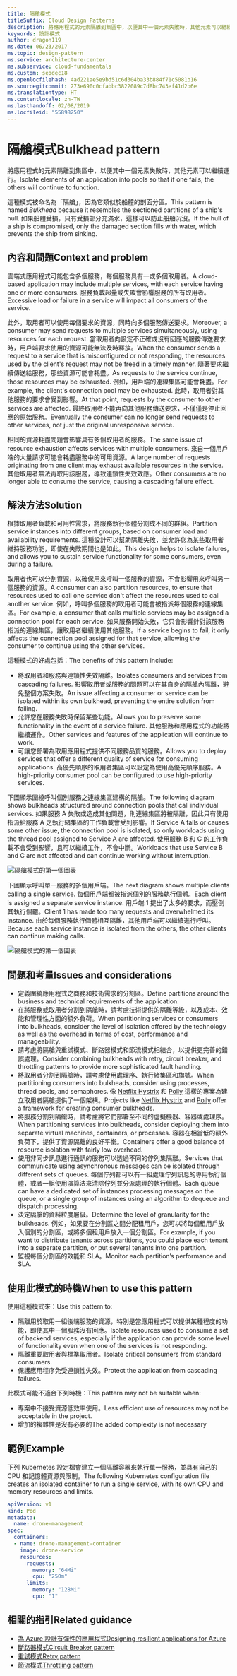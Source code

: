 ```yaml
---
title: 隔艙模式
titleSuffix: Cloud Design Patterns
description: 將應用程式的元素隔離到集區中，以便其中一個元素失敗時，其他元素可以繼續運作。
keywords: 設計模式
author: dragon119
ms.date: 06/23/2017
ms.topic: design-pattern
ms.service: architecture-center
ms.subservice: cloud-fundamentals
ms.custom: seodec18
ms.openlocfilehash: 4ad221ae5e9bd51c6d304ba33b884f71c5081b16
ms.sourcegitcommit: 273e690c0cfabbc3822089c7d8bc743ef41d2b6e
ms.translationtype: HT
ms.contentlocale: zh-TW
ms.lasthandoff: 02/08/2019
ms.locfileid: "55898250"
---
```

# <a name="bulkhead-pattern"></a><span data-ttu-id="66bde-104">隔艙模式</span><span class="sxs-lookup"><span data-stu-id="66bde-104">Bulkhead pattern</span></span>

<span data-ttu-id="66bde-105">將應用程式的元素隔離到集區中，以便其中一個元素失敗時，其他元素可以繼續運行。</span><span class="sxs-lookup"><span data-stu-id="66bde-105">Isolate elements of an application into pools so that if one fails, the others will continue to function.</span></span>

<span data-ttu-id="66bde-106">這種模式被命名為「隔艙」，因為它類似於船體的剖面分區。</span><span class="sxs-lookup"><span data-stu-id="66bde-106">This pattern is named *Bulkhead* because it resembles the sectioned partitions of a ship's hull.</span></span> <span data-ttu-id="66bde-107">如果船體受損，只有受損部分充滿水，這樣可以防止船舶沉沒。</span><span class="sxs-lookup"><span data-stu-id="66bde-107">If the hull of a ship is compromised, only the damaged section fills with water, which prevents the ship from sinking.</span></span>

## <a name="context-and-problem"></a><span data-ttu-id="66bde-108">內容和問題</span><span class="sxs-lookup"><span data-stu-id="66bde-108">Context and problem</span></span>

<span data-ttu-id="66bde-109">雲端式應用程式可能包含多個服務，每個服務具有一或多個取用者。</span><span class="sxs-lookup"><span data-stu-id="66bde-109">A cloud-based application may include multiple services, with each service having one or more consumers.</span></span> <span data-ttu-id="66bde-110">服務負載超量或失敗會影響服務的所有取用者。</span><span class="sxs-lookup"><span data-stu-id="66bde-110">Excessive load or failure in a service will impact all consumers of the service.</span></span>

<span data-ttu-id="66bde-111">此外，取用者可以使用每個要求的資源，同時向多個服務傳送要求。</span><span class="sxs-lookup"><span data-stu-id="66bde-111">Moreover, a consumer may send requests to multiple services simultaneously, using resources for each request.</span></span> <span data-ttu-id="66bde-112">當取用者向設定不正確或沒有回應的服務傳送要求時，用戶端要求使用的資源可能無法及時釋放。</span><span class="sxs-lookup"><span data-stu-id="66bde-112">When the consumer sends a request to a service that is misconfigured or not responding, the resources used by the client's request may not be freed in a timely manner.</span></span> <span data-ttu-id="66bde-113">隨著要求繼續傳送給服務，那些資源可能會耗盡。</span><span class="sxs-lookup"><span data-stu-id="66bde-113">As requests to the service continue, those resources may be exhausted.</span></span> <span data-ttu-id="66bde-114">例如，用戶端的連線集區可能會耗盡。</span><span class="sxs-lookup"><span data-stu-id="66bde-114">For example, the client's connection pool may be exhausted.</span></span> <span data-ttu-id="66bde-115">此時，取用者對其他服務的要求會受到影響。</span><span class="sxs-lookup"><span data-stu-id="66bde-115">At that point, requests by the consumer to other services are affected.</span></span> <span data-ttu-id="66bde-116">最終取用者不能再向其他服務傳送要求，不僅僅是停止回應的原始服務。</span><span class="sxs-lookup"><span data-stu-id="66bde-116">Eventually the consumer can no longer send requests to other services, not just the original unresponsive service.</span></span>

<span data-ttu-id="66bde-117">相同的資源耗盡問題會影響具有多個取用者的服務。</span><span class="sxs-lookup"><span data-stu-id="66bde-117">The same issue of resource exhaustion affects services with multiple consumers.</span></span> <span data-ttu-id="66bde-118">來自一個用戶端的大量請求可能會耗盡服務中的可用資源。</span><span class="sxs-lookup"><span data-stu-id="66bde-118">A large number of requests originating from one client may exhaust available resources in the service.</span></span> <span data-ttu-id="66bde-119">其他取用者無法再取用該服務，導致連鎖性失效效應。</span><span class="sxs-lookup"><span data-stu-id="66bde-119">Other consumers are no longer able to consume the service, causing a cascading failure effect.</span></span>

## <a name="solution"></a><span data-ttu-id="66bde-120">解決方法</span><span class="sxs-lookup"><span data-stu-id="66bde-120">Solution</span></span>

<span data-ttu-id="66bde-121">根據取用者負載和可用性需求，將服務執行個體分割成不同的群組。</span><span class="sxs-lookup"><span data-stu-id="66bde-121">Partition service instances into different groups, based on consumer load and availability requirements.</span></span> <span data-ttu-id="66bde-122">這種設計可以幫助隔離失敗，並允許您為某些取用者維持服務功能，即使在失敗期間也是如此。</span><span class="sxs-lookup"><span data-stu-id="66bde-122">This design helps to isolate failures, and allows you to sustain service functionality for some consumers, even during a failure.</span></span>

<span data-ttu-id="66bde-123">取用者也可以分割資源，以確保用來呼叫一個服務的資源，不會影響用來呼叫另一個服務的資源。</span><span class="sxs-lookup"><span data-stu-id="66bde-123">A consumer can also partition resources, to ensure that resources used to call one service don't affect the resources used to call another service.</span></span> <span data-ttu-id="66bde-124">例如，呼叫多個服務的取用者可能會被指派每個服務的連線集區。</span><span class="sxs-lookup"><span data-stu-id="66bde-124">For example, a consumer that calls multiple services may be assigned a connection pool for each service.</span></span> <span data-ttu-id="66bde-125">如果服務開始失敗，它只會影響針對該服務指派的連線集區，讓取用者繼續使用其他服務。</span><span class="sxs-lookup"><span data-stu-id="66bde-125">If a service begins to fail, it only affects the connection pool assigned for that service, allowing the consumer to continue using the other services.</span></span>

<span data-ttu-id="66bde-126">這種模式的好處包括：</span><span class="sxs-lookup"><span data-stu-id="66bde-126">The benefits of this pattern include:</span></span>

- <span data-ttu-id="66bde-127">將取用者和服務與連鎖性失效隔離。</span><span class="sxs-lookup"><span data-stu-id="66bde-127">Isolates consumers and services from cascading failures.</span></span> <span data-ttu-id="66bde-128">影響取用者或服務的問題可以在其自身的隔艙內隔離，避免整個方案失敗。</span><span class="sxs-lookup"><span data-stu-id="66bde-128">An issue affecting a consumer or service can be isolated within its own bulkhead, preventing the entire solution from failing.</span></span>
- <span data-ttu-id="66bde-129">允許您在服務失敗時保留某些功能。</span><span class="sxs-lookup"><span data-stu-id="66bde-129">Allows you to preserve some functionality in the event of a service failure.</span></span> <span data-ttu-id="66bde-130">其他服務和應用程式的功能將繼續運作。</span><span class="sxs-lookup"><span data-stu-id="66bde-130">Other services and features of the application will continue to work.</span></span>
- <span data-ttu-id="66bde-131">可讓您部署為取用應用程式提供不同服務品質的服務。</span><span class="sxs-lookup"><span data-stu-id="66bde-131">Allows you to deploy services that offer a different quality of service for consuming applications.</span></span> <span data-ttu-id="66bde-132">高優先順序的取用者集區可以設定為使用高優先順序服務。</span><span class="sxs-lookup"><span data-stu-id="66bde-132">A high-priority consumer pool can be configured to use high-priority services.</span></span>

<span data-ttu-id="66bde-133">下圖顯示圍繞呼叫個別服務之連線集區建構的隔艙。</span><span class="sxs-lookup"><span data-stu-id="66bde-133">The following diagram shows bulkheads structured around connection pools that call individual services.</span></span> <span data-ttu-id="66bde-134">如果服務 A 失敗或造成其他問題，則連線集區將被隔離，因此只有使用指派給服務 A 之執行緒集區的工作負載會受到影響。</span><span class="sxs-lookup"><span data-stu-id="66bde-134">If Service A fails or causes some other issue, the connection pool is isolated, so only workloads using the thread pool assigned to Service A are affected.</span></span> <span data-ttu-id="66bde-135">使用服務 B 和 C 的工作負載不會受到影響，且可以繼續工作，不會中斷。</span><span class="sxs-lookup"><span data-stu-id="66bde-135">Workloads that use Service B and C are not affected and can continue working without interruption.</span></span>

![隔艙模式的第一個圖表](./_images/bulkhead-1.png)

<span data-ttu-id="66bde-137">下圖顯示呼叫單一服務的多個用戶端。</span><span class="sxs-lookup"><span data-stu-id="66bde-137">The next diagram shows multiple clients calling a single service.</span></span> <span data-ttu-id="66bde-138">每個用戶端都被指派個別的服務執行個體。</span><span class="sxs-lookup"><span data-stu-id="66bde-138">Each client is assigned a separate service instance.</span></span> <span data-ttu-id="66bde-139">用戶端 1 提出了太多的要求，而壓倒其執行個體。</span><span class="sxs-lookup"><span data-stu-id="66bde-139">Client 1 has made too many requests and overwhelmed its instance.</span></span> <span data-ttu-id="66bde-140">由於每個服務執行個體相互隔離，其他用戶端可以繼續進行呼叫。</span><span class="sxs-lookup"><span data-stu-id="66bde-140">Because each service instance is isolated from the others, the other clients can continue making calls.</span></span>

![隔艙模式的第一個圖表](./_images/bulkhead-2.png)

## <a name="issues-and-considerations"></a><span data-ttu-id="66bde-142">問題和考量</span><span class="sxs-lookup"><span data-stu-id="66bde-142">Issues and considerations</span></span>

- <span data-ttu-id="66bde-143">定義圍繞應用程式之商務和技術需求的分割區。</span><span class="sxs-lookup"><span data-stu-id="66bde-143">Define partitions around the business and technical requirements of the application.</span></span>
- <span data-ttu-id="66bde-144">在將服務或取用者分割到隔艙時，請考慮技術提供的隔離等級，以及成本、效能和管理性方面的額外負荷。</span><span class="sxs-lookup"><span data-stu-id="66bde-144">When partitioning services or consumers into bulkheads, consider the level of isolation offered by the technology as well as the overhead in terms of cost, performance and manageability.</span></span>
- <span data-ttu-id="66bde-145">請考慮將隔艙與重試模式、斷路器模式和節流模式相結合，以提供更完善的錯誤處理。</span><span class="sxs-lookup"><span data-stu-id="66bde-145">Consider combining bulkheads with retry, circuit breaker, and throttling patterns to provide more sophisticated fault handling.</span></span>
- <span data-ttu-id="66bde-146">將取用者分割到隔艙時，請考慮使用處理序、執行緒集區和旗號。</span><span class="sxs-lookup"><span data-stu-id="66bde-146">When partitioning consumers into bulkheads, consider using processes, thread pools, and semaphores.</span></span> <span data-ttu-id="66bde-147">像 [Netflix Hystrix][hystrix] 和 [Polly][polly] 這樣的專案為建立取用者隔艙提供了一個架構。</span><span class="sxs-lookup"><span data-stu-id="66bde-147">Projects like [Netflix Hystrix][hystrix] and [Polly][polly] offer a framework for creating consumer bulkheads.</span></span>
- <span data-ttu-id="66bde-148">將服務分割到隔艙時，請考慮將它們部署至不同的虛擬機器、容器或處理序。</span><span class="sxs-lookup"><span data-stu-id="66bde-148">When partitioning services into bulkheads, consider deploying them into separate virtual machines, containers, or processes.</span></span> <span data-ttu-id="66bde-149">容器在相當低的額外負荷下，提供了資源隔離的良好平衡。</span><span class="sxs-lookup"><span data-stu-id="66bde-149">Containers offer a good balance of resource isolation with fairly low overhead.</span></span>
- <span data-ttu-id="66bde-150">使用非同步訊息進行通訊的服務可以透過不同的佇列集隔離。</span><span class="sxs-lookup"><span data-stu-id="66bde-150">Services that communicate using asynchronous messages can be isolated through different sets of queues.</span></span> <span data-ttu-id="66bde-151">每個佇列都可以有一組處理佇列訊息的專用執行個體，或者一組使用演算法來清除佇列並分派處理的執行個體。</span><span class="sxs-lookup"><span data-stu-id="66bde-151">Each queue can have a dedicated set of instances processing messages on the queue, or a single group of instances using an algorithm to dequeue and dispatch processing.</span></span>
- <span data-ttu-id="66bde-152">決定隔艙的資料粒度層級。</span><span class="sxs-lookup"><span data-stu-id="66bde-152">Determine the level of granularity for the bulkheads.</span></span> <span data-ttu-id="66bde-153">例如，如果要在分割區之間分配租用戶，您可以將每個租用戶放入個別的分割區，或將多個租用戶放入一個分割區。</span><span class="sxs-lookup"><span data-stu-id="66bde-153">For example, if you want to distribute tenants across partitions, you could place each tenant into a separate partition, or put several tenants into one partition.</span></span>
- <span data-ttu-id="66bde-154">監視每個分割區的效能和 SLA。</span><span class="sxs-lookup"><span data-stu-id="66bde-154">Monitor each partition’s performance and SLA.</span></span>

## <a name="when-to-use-this-pattern"></a><span data-ttu-id="66bde-155">使用此模式的時機</span><span class="sxs-lookup"><span data-stu-id="66bde-155">When to use this pattern</span></span>

<span data-ttu-id="66bde-156">使用這種模式來：</span><span class="sxs-lookup"><span data-stu-id="66bde-156">Use this pattern to:</span></span>

- <span data-ttu-id="66bde-157">隔離用於取用一組後端服務的資源，特別是當應用程式可以提供某種程度的功能，即使其中一個服務沒有回應。</span><span class="sxs-lookup"><span data-stu-id="66bde-157">Isolate resources used to consume a set of backend services, especially if the application can provide some level of functionality even when one of the services is not responding.</span></span>
- <span data-ttu-id="66bde-158">隔離重要取用者與標準取用者。</span><span class="sxs-lookup"><span data-stu-id="66bde-158">Isolate critical consumers from standard consumers.</span></span>
- <span data-ttu-id="66bde-159">保護應用程序免受連鎖性失效。</span><span class="sxs-lookup"><span data-stu-id="66bde-159">Protect the application from cascading failures.</span></span>

<span data-ttu-id="66bde-160">此模式可能不適合下列時機︰</span><span class="sxs-lookup"><span data-stu-id="66bde-160">This pattern may not be suitable when:</span></span>

- <span data-ttu-id="66bde-161">專案中不接受資源低效率使用。</span><span class="sxs-lookup"><span data-stu-id="66bde-161">Less efficient use of resources may not be acceptable in the project.</span></span>
- <span data-ttu-id="66bde-162">增加的複雜性是沒有必要的</span><span class="sxs-lookup"><span data-stu-id="66bde-162">The added complexity is not necessary</span></span>

## <a name="example"></a><span data-ttu-id="66bde-163">範例</span><span class="sxs-lookup"><span data-stu-id="66bde-163">Example</span></span>

<span data-ttu-id="66bde-164">下列 Kubernetes 設定檔會建立一個隔離容器來執行單一服務，並具有自己的 CPU 和記憶體資源與限制。</span><span class="sxs-lookup"><span data-stu-id="66bde-164">The following Kubernetes configuration file creates an isolated container to run a single service, with its own CPU and memory resources and limits.</span></span>

```yml
apiVersion: v1
kind: Pod
metadata:
  name: drone-management
spec:
  containers:
  - name: drone-management-container
    image: drone-service
    resources:
      requests:
        memory: "64Mi"
        cpu: "250m"
      limits:
        memory: "128Mi"
        cpu: "1"
```

## <a name="related-guidance"></a><span data-ttu-id="66bde-165">相關的指引</span><span class="sxs-lookup"><span data-stu-id="66bde-165">Related guidance</span></span>

- [<span data-ttu-id="66bde-166">為 Azure 設計有彈性的應用程式</span><span class="sxs-lookup"><span data-stu-id="66bde-166">Designing resilient applications for Azure</span></span>](../resiliency/index.md)
- [<span data-ttu-id="66bde-167">斷路器模式</span><span class="sxs-lookup"><span data-stu-id="66bde-167">Circuit Breaker pattern</span></span>](./circuit-breaker.md)
- [<span data-ttu-id="66bde-168">重試模式</span><span class="sxs-lookup"><span data-stu-id="66bde-168">Retry pattern</span></span>](./retry.md)
- [<span data-ttu-id="66bde-169">節流模式</span><span class="sxs-lookup"><span data-stu-id="66bde-169">Throttling pattern</span></span>](./throttling.md)

<!-- links -->

[hystrix]: https://github.com/Netflix/Hystrix
[polly]: https://github.com/App-vNext/Polly
